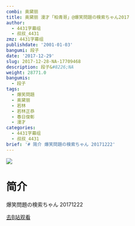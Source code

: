 ```yaml
---
combi: 奥黛丽
title: 奥黛丽 漫才「柏青哥」@爆笑問題の検索ちゃん2017
author:
  - 4431字幕组
  - 叔叔_4431
zmz: 4431字幕组
publishdate: '2001-01-03'
bangumi: 段子
date: '2017-12-29'
slug: 2017-12-28-NA-17709468
description: 段子&#8226;NA
weight: 28771.0
bangumis:
  - 段子
tags:
  - 爆笑問題
  - 奥黛丽
  - 若林
  - 若林正恭
  - 春日俊彰
  - 漫才
categories:
  - 4431字幕组
  - 叔叔_4431
brief: '# 简介 爆笑問題の検索ちゃん 20171222'
---
```

![](https://i.imgur.com/SMxPFha.png)
# 简介  
爆笑問題の検索ちゃん 20171222  

[去B站观看](https://www.bilibili.com/video/av17709468/)
 
